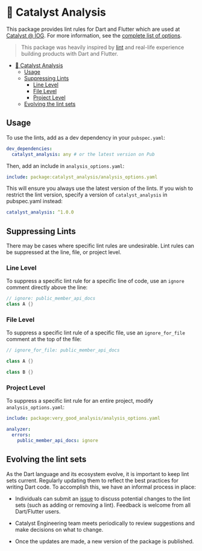 # 🧐 Catalyst Analysis

This package provides lint rules for Dart and Flutter which are used at [Catalyst @ IOG](https://github.com/input-output-hk).
For more information,
see the [complete list of options](/catalyst_voices/packages/libs/catalyst_analysis/lib/analysis_options.1.0.0.yaml).

> This package was heavily inspired by [lint](https://pub.dev/packages/lints)
> and real-life experience building products with Dart and Flutter.

* [🧐 Catalyst Analysis](#-catalyst-analysis)
  * [Usage](#usage)
  * [Suppressing Lints](#suppressing-lints)
    * [Line Level](#line-level)
    * [File Level](#file-level)
    * [Project Level](#project-level)
  * [Evolving the lint sets](#evolving-the-lint-sets)

## Usage

To use the lints, add as a dev dependency in your `pubspec.yaml`:

```yaml
dev_dependencies:
  catalyst_analysis: any # or the latest version on Pub
```

Then, add an include in `analysis_options.yaml`:

```yaml
include: package:catalyst_analysis/analysis_options.yaml
```

This will ensure you always use the latest version of the lints.
If you wish to restrict the lint version, specify a version of `catalyst_analysis` in pubspec.yaml instead:

```yaml
catalyst_analysis: ^1.0.0
```

## Suppressing Lints

There may be cases where specific lint rules are undesirable.
Lint rules can be suppressed at the line, file, or project level.

### Line Level

To suppress a specific lint rule for a specific line of code, use an `ignore` comment directly above the line:

```dart
// ignore: public_member_api_docs
class A {}
```

### File Level

To suppress a specific lint rule of a specific file, use an `ignore_for_file` comment at the top of the file:

```dart
// ignore_for_file: public_member_api_docs

class A {}

class B {}
```

### Project Level

To suppress a specific lint rule for an entire project, modify `analysis_options.yaml`:

```yaml
include: package:very_good_analysis/analysis_options.yaml

analyzer:
  errors:
    public_member_api_docs: ignore
```

## Evolving the lint sets

As the Dart language and its ecosystem evolve, it is important to keep lint sets current.
Regularly updating them to reflect the best practices for writing Dart code.
To accomplish this, we have an informal process in place:

* Individuals can submit an [issue](https://github.com/input-output-hk/catalyst-voices/issues)
to discuss potential changes to the lint sets (such as adding or removing a lint).
Feedback is welcome from all Dart/Flutter users.

* Catalyst Engineering team meets periodically to review suggestions and make decisions on what to change.

* Once the updates are made, a new version of the package is published.
